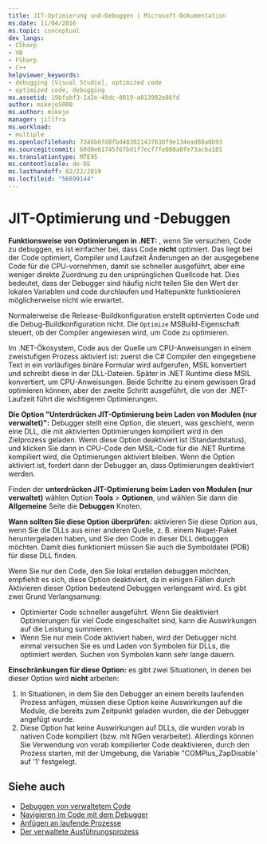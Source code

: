 ```yaml
---
title: JIT-Optimierung und-Debuggen | Microsoft-Dokumentation
ms.date: 11/04/2016
ms.topic: conceptual
dev_langs:
- CSharp
- VB
- FSharp
- C++
helpviewer_keywords:
- debugging [Visual Studio], optimized code
- optimized code, debugging
ms.assetid: 19bfabf3-1a2e-49dc-8819-a813982e86fd
author: mikejo5000
ms.author: mikejo
manager: jillfra
ms.workload:
- multiple
ms.openlocfilehash: 7346b6fd8fbd483021437638f9e134ead88a0b93
ms.sourcegitcommit: b0d8e61745f67bd1f7ecf7fe080a0fe73ac6a181
ms.translationtype: MTE95
ms.contentlocale: de-DE
ms.lasthandoff: 02/22/2019
ms.locfileid: "56699144"
---
```

# <a name="jit-optimization-and-debugging"></a>JIT-Optimierung und -Debuggen
**Funktionsweise von Optimierungen in .NET:** , wenn Sie versuchen, Code zu debuggen, es ist einfacher bei, dass Code **nicht** optimiert. Das liegt bei der Code optimiert, Compiler und Laufzeit Änderungen an der ausgegebene Code für die CPU-vornehmen, damit sie schneller ausgeführt, aber eine weniger direkte Zuordnung zu den ursprünglichen Quellcode hat. Dies bedeutet, dass der Debugger sind häufig nicht teilen Sie den Wert der lokalen Variablen und code durchlaufen und Haltepunkte funktionieren möglicherweise nicht wie erwartet.

Normalerweise die Release-Buildkonfiguration erstellt optimierten Code und die Debug-Buildkonfiguration nicht. Die `Optimize` MSBuild-Eigenschaft steuert, ob der Compiler angewiesen wird, um Code zu optimieren.

Im .NET-Ökosystem, Code aus der Quelle um CPU-Anweisungen in einem zweistufigen Prozess aktiviert ist: zuerst die C# Compiler den eingegebene Text in ein vorläufiges binäre Formular wird aufgerufen, MSIL konvertiert und schreibt diese in der DLL-Dateien. Später in .NET Runtime diese MSIL konvertiert, um CPU-Anweisungen. Beide Schritte zu einem gewissen Grad optimieren können, aber der zweite Schritt ausgeführt, die von der .NET-Laufzeit führt die wichtigeren Optimierungen.

**Die Option "Unterdrücken JIT-Optimierung beim Laden von Modulen (nur verwaltet)":** Debugger stellt eine Option, die steuert, was geschieht, wenn eine DLL, die mit aktivierten Optimierungen kompiliert wird in den Zielprozess geladen. Wenn diese Option deaktiviert ist (Standardstatus), und klicken Sie dann in CPU-Code den MSIL-Code für die .NET Runtime kompiliert wird, die Optimierungen aktiviert bleiben. Wenn die Option aktiviert ist, fordert dann der Debugger an, dass Optimierungen deaktiviert werden.

Finden der **unterdrücken JIT-Optimierung beim Laden von Modulen (nur verwaltet)** wählen Option **Tools** > **Optionen**, und wählen Sie dann die  **Allgemeine** Seite die **Debuggen** Knoten.

**Wann sollten Sie diese Option überprüfen:** aktivieren Sie diese Option aus, wenn Sie die DLLs aus einer anderen Quelle, z. B. einem Nuget-Paket heruntergeladen haben, und Sie den Code in dieser DLL debuggen möchten. Damit dies funktioniert müssen Sie auch die Symboldatei (PDB) für diese DLL finden.

Wenn Sie nur den Code, den Sie lokal erstellen debuggen möchten, empfiehlt es sich, diese Option deaktiviert, da in einigen Fällen durch Aktivieren dieser Option bedeutend Debuggen verlangsamt wird. Es gibt zwei Grund Verlangsamung:

* Optimierter Code schneller ausgeführt. Wenn Sie deaktiviert Optimierungen für viel Code eingeschaltet sind, kann die Auswirkungen auf die Leistung summieren.
* Wenn Sie nur mein Code aktiviert haben, wird der Debugger nicht einmal versuchen Sie es und Laden von Symbolen für DLLs, die optimiert werden. Suchen von Symbolen kann sehr lange dauern.

**Einschränkungen für diese Option:** es gibt zwei Situationen, in denen bei dieser Option wird **nicht** arbeiten:

1. In Situationen, in dem Sie den Debugger an einem bereits laufenden Prozess anfügen, müssen diese Option keine Auswirkungen auf die Module, die bereits zum Zeitpunkt geladen wurden, die der Debugger angefügt wurde.
2. Diese Option hat keine Auswirkungen auf DLLs, die wurden vorab in nativen Code kompiliert (bzw. mit NGen verarbeitet). Allerdings können Sie Verwendung von vorab kompilierter Code deaktivieren, durch den Prozess starten, mit der Umgebung, die Variable "COMPlus_ZapDisable' auf '1' festgelegt.

## <a name="see-also"></a>Siehe auch
- [Debuggen von verwaltetem Code](../debugger/debugging-managed-code.md)
- [Navigieren im Code mit dem Debugger](../debugger/navigating-through-code-with-the-debugger.md)
- [Anfügen an laufende Prozesse](../debugger/attach-to-running-processes-with-the-visual-studio-debugger.md)
- [Der verwaltete Ausführungsprozess](/dotnet/standard/managed-execution-process)
